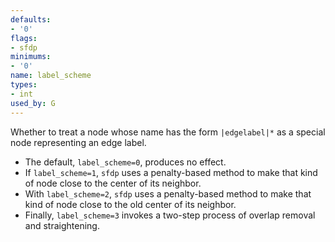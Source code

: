 ```yaml
---
defaults:
- '0'
flags:
- sfdp
minimums:
- '0'
name: label_scheme
types:
- int
used_by: G
---
```

Whether to treat a node whose name has the form `|edgelabel|*` as a special node representing an edge label. 

* The default, `label_scheme=0`, produces no effect.
* If `label_scheme=1`, `sfdp` uses a penalty-based method to make that kind of node close to the 
  center of its neighbor.
* With `label_scheme=2`, `sfdp` uses a penalty-based method to make that kind of node 
  close to the old center of its neighbor.
*  Finally, `label_scheme=3` invokes a two-step process of overlap
removal and straightening.
